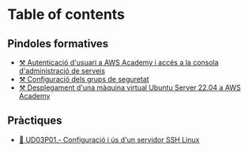 # Table of contents

## Pindoles formatives

* [⚒ Autenticació d'usuari a AWS Academy i accés a la consola d'administració de serveis](README.md)
* [⚒ Configuració dels grups de seguretat](pindoles-formatives/configuracio-dels-grups-de-seguretat.md)
* [⚒ Desplegament d'una màquina virtual Ubuntu Server 22.04 a AWS Academy](pindoles-formatives/desplegament-duna-maquina-virtual-ubuntu-server-22.04-a-aws-academy.md)

## Pràctiques

* [📎 UD03P01.- Configuració i ús d'un servidor SSH Linux](practiques/ud03p01.-configuracio-i-us-dun-servidor-ssh-linux.md)
